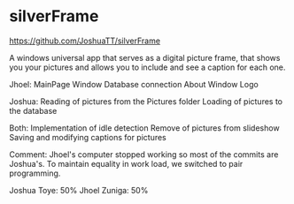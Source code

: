 # silverFrame

https://github.com/JoshuaTT/silverFrame

A windows universal app that serves as a digital picture frame, that shows you
your pictures and allows you to include and see a caption for each one.

Jhoel:
MainPage Window
Database connection
About Window
Logo

Joshua:
Reading of pictures from the Pictures folder
Loading of pictures to the database

Both:
Implementation of idle detection
Remove of pictures from slideshow
Saving and modifying captions for pictures

Comment: Jhoel's computer stopped working so most of the commits are Joshua's.
To maintain equality in work load, we switched to pair programming.

Joshua Toye: 50%
Jhoel Zuniga: 50%


